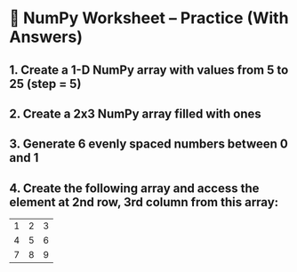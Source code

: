# 🧠 NumPy Worksheet – Practice (With Answers)

## 1. Create a 1-D NumPy array with values from 5 to 25 (step = 5)
## 2. Create a 2x3 NumPy array filled with ones
## 3. Generate 6 evenly spaced numbers between 0 and 1
## 4. Create the following array and access the element at 2nd row, 3rd column from this array:
|   |   |   |
|---|---|---|
| 1 | 2 | 3 |
| 4 | 5 | 6 |
| 7 | 8 | 9 |

